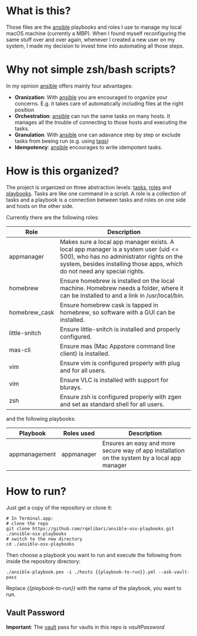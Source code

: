 # What is this?
Those files are the [ansible][1] playbooks and roles I use to manage my local
macOS machine (currently a MBP).
When I found myself reconfiguring the same stuff over and over again, whenever
I created a new user on my system, I made my decision to invest time into
automating all those steps.

[1]: http://docs.ansible.com/ansible/index.html
[2]: http://docs.ansible.com/ansible/playbooks_tags.html

# Why not simple zsh/bash scripts?
In my opinion [ansible][1] offers mainly four advantages:

- **Oranization**: With [ansible][1] you are encouraged to organize your concerns. E.g. it takes
                   care of automatically including files at the right position
- **Orchestration**: [ansible][1] can run the same tasks on many hosts. It manages
                     all the trouble of connecting to those hosts and executing
                     the tasks.
- **Granulation**: With [ansible][1] one can adavance step by step or exclude tasks from beeing
                   run (e.g. using [tags][2])
- **Idempotency**: [ansible][1] encourages to write idempotent tasks.

# How is this organized?
The project is organized on three abstraction levels: [tasks][3], [roles][4] and [playbooks][5].
Tasks are like one command in a script. A role is a collection of tasks and a playbook is a
connection between tasks and roles on one side and hosts on the other side.

Currently there are the following roles:

|Role         |Description                                                                                                                                                                                                  |
|-------------|-------------------------------------------------------------------------------------------------------------------------------------------------------------------------------------------------------------|
|appmanager   |Makes sure a local app manager exists. A local app manager is a system user (uid <= 500), who has no administrator rights on the system, besides installing those apps, which do not need any special rights.|
|homebrew     |Ensure homebrew is installed on the local machine. Homebrew needs a folder, where it can be installed to and a link in /usr/local/bin.|
|homebrew_cask     |Ensure homebrew cask is tapped in homebrew, so software with a GUI can be installed.|
|little-snitch|Ensure little-snitch is installed and properly configured.|
|mas-cli|Ensure mas (Mac Appstore command line client) is installed.|
|vim|Ensure vim is configured properly with plug and for all users.|
|vim|Ensure VLC is installed with support for blurays.|
|zsh|Ensure zsh is configured properly with zgen and set as standard shell for all users.|

and the following playbooks:

|Playbook     |Roles used          |Description                                                                                 |
|-------------|--------------------|--------------------------------------------------------------------------------------------|
|appmanagement|appmanager          |Ensures an easy and more secure way of app installation on the system by a local app manager|

[3]: http://docs.ansible.com/ansible/playbooks_intro.html#tasks-list
[4]: http://docs.ansible.com/ansible/playbooks_roles.html
[5]: http://docs.ansible.com/ansible/playbooks_intro.html

# How to run?
Just get a copy of the repository or clone it:

    # In Terminal.app:
    # clone the repo
    git clone https://github.com/rqelibari/ansible-osx-playbooks.git ./ansible-osx-playbooks
    # switch to the new directory
    cd ./ansible-osx-playbooks

Then choose a playbook you want to run and execute the following from inside the repository directory:

    ./ansible-playbook.pex -i ./hosts {{playbook-to-run}}.yml --ask-vault-pass

Replace *{{playbook-to-run}}* with the name of the playbook, you want to run.

## Vault Password
**Important**: The [vault][6] pass for vaults in this repo is *vaultPassword*

[6]: http://docs.ansible.com/ansible/playbooks_vault.html